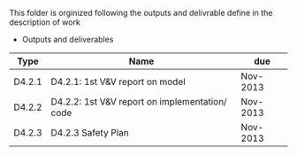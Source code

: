 This folder is orginized following the outputs and delivrable define in the description of work

* Outputs and deliverables

 Type   | Name                                                     | due      
----|----|----							   
 D4.2.1 | D4.2.1: 1st V&V report on model | Nov-2013 
 D4.2.2 | D4.2.2: 1st V&V report on implementation/ code | Nov-2013 
 D4.2.3 | D4.2.3 Safety Plan | Nov-2013 
 
